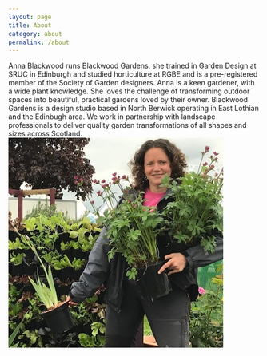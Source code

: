 ```yaml
---
layout: page
title: About
category: about
permalink: /about
---
```

Anna Blackwood runs Blackwood Gardens, she trained in Garden Design at SRUC in Edinburgh and studied horticulture at RGBE and is a pre-registered member of the Society of Garden designers. Anna is a keen gardener, with a wide plant knowledge. She loves the challenge of transforming outdoor spaces into beautiful, practical gardens loved by their owner. Blackwood Gardens is a design studio based in North Berwick operating in East Lothian and the Edinbugh area. We work in partnership with landscape professionals to deliver quality garden transformations of all shapes and sizes across Scotland.
![anna](/assets/img/annaplants.jpg)
